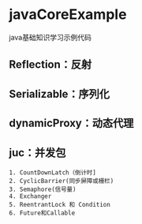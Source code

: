 # javaCoreExample
java基础知识学习示例代码

## Reflection：反射
## Serializable：序列化
## dynamicProxy：动态代理
## juc：并发包
    1. CountDownLatch（倒计时]
    2. CyclicBarrier(同步屏障或栅栏)
    3. Semaphore(信号量)
    4. Exchanger
    5. ReentrantLock 和 Condition
    6. Future和Callable


